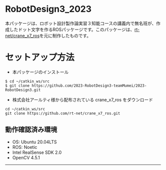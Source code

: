 # RobotDesign3_2023

本パッケージは、ロボット設計製作論実習３知能コースの講義内で無名班が、作成したドット文字を作るROSパッケージです。このパッケージは、[rt-net/crane_x7_ros](https://github.com/rt-net/crane_x7_ros)を元に制作したものです。

# セットアップ方法

* 本パッケージのインストール
```
$ cd ~/catkin_ws/src
$ git clone https://github.com/2023-RobotDesign3-teamMumei/2023-RobotDesign3.git
```

* 株式会社アールティ様から配布されている crane_x7_ros をダウンロード
```
cd ~/catkin_ws/src
git clone https://github.com/rt-net/crane_x7_ros.git
```

## 動作確認済み環境
  * OS: Ubuntu 20.04LTS
  * ROS: Noetic
  * Intel RealSense SDK 2.0
  * OpenCV 4.5.1

---
